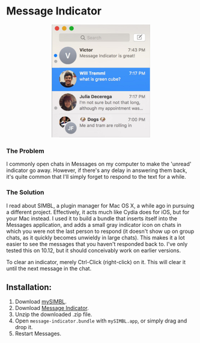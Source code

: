 # Message Indicator

<p align="center">
  <img src="preview.jpg" height="300" >
</p>

### The Problem
I commonly open chats in Messages on my computer to make the 'unread' indicator go away.  However, if there's any delay in answering them back, it's quite common that I'll simply forget to respond to the text for a while.

### The Solution
I read about SIMBL, a plugin manager for Mac OS X, a while ago in pursuing a different project.  Effectively, it acts much like Cydia does for iOS, but for your Mac instead.  I used it to build a bundle that inserts itself into the Messages application, and adds a small gray indicator icon on chats in which you were not the last person to respond (it doesn't show up on group chats, as it quickly becomes unwieldy in large chats).  This makes it a lot easier to see the messages that you haven't responded back to.  I've only tested this on 10.12, but it should conceivably work on earlier versions.

To clear an indicator, merely Ctrl-Click (right-click) on it.  This will clear it until the next message in the chat.

## Installation:
1. Download [mySIMBL](https://github.com/w0lfschild/app_updates/raw/master/mySIMBL/mySIMBL_0.2.5.zip).
2. Download [Message Indicator](https://github.com/dado3212/message-indicator/raw/master/build/message-indicator.zip).
3. Unzip the downloaded .zip file.
4. Open `message-indicator.bundle` with `mySIMBL.app`, or simply drag and drop it.
5. Restart Messages.
